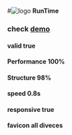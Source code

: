 #![logo](https://runtimewebsite.netlify.app/apple-touch-icon.png) **RunTime**

### check [demo](https://runtimewebsite.netlify.app)
#### valid       true
#### Performance 100% 
#### Structure    98%
#### speed       0.8s
#### responsive  true
#### favicon      all diveces






